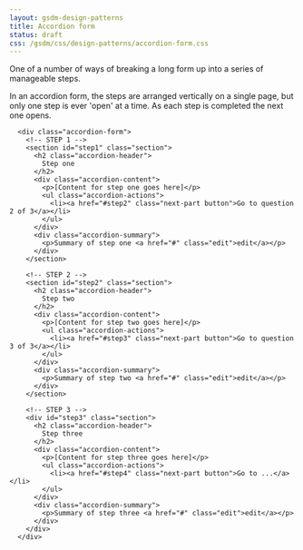```yaml
---
layout: gsdm-design-patterns
title: Accordion form
status: draft
css: /gsdm/css/design-patterns/accordion-form.css
---
```


One of a number of ways of breaking a long form up into a series of manageable steps.

In an accordion form, the steps are arranged vertically on a single page, but only one
step is ever 'open' at a time. As each step is completed the next one opens.


<div class="pattern-example">
  <div class="inner">

      <div class="accordion-form">
        <!-- STEP 1 -->
        <section id="step1" class="section">
          <h2 class="accordion-header"> 
            Step one
          </h2>
          <div class="accordion-content">
            <p>[Content for step one goes here]</p>
            <ul class="accordion-actions">
              <li><a href="#step2" class="next-part button">Go to question 2 of 3</a></li>
            </ul> 
          </div>
          <div class="accordion-summary">
            <p>Summary of step one <a href="#" class="edit">edit</a></p>
          </div>
        </section>

        <!-- STEP 2 -->
        <section id="step2" class="section">
          <h2 class="accordion-header"> 
            Step two
          </h2>
          <div class="accordion-content">
            <p>[Content for step two goes here]</p>
            <ul class="accordion-actions">
              <li><a href="#step3" class="next-part button">Go to question 3 of 3</a></li>
            </ul> 
          </div>
          <div class="accordion-summary">
            <p>Summary of step two <a href="#" class="edit">edit</a></p>
          </div>
        </section>

        <!-- STEP 3 -->
        <div id="step3" class="section">
          <h2 class="accordion-header"> 
            Step three
          </h2>
          <div class="accordion-content">
            <p>[Content for step three goes here]</p>
            <ul class="accordion-actions">
              <li><a href="#step4" class="next-part button">Go to ...</a></li>
            </ul> 
          </div>
          <div class="accordion-summary">
            <p>Summary of step three <a href="#" class="edit">edit</a></p>
          </div>
        </div>
      </div>

  </div>
</div>


<script type="text/javascript">
$(function() {

  // ACCORDION FORM

  // Initialise: open first part
  $(".accordion-form .section:first").addClass('current');

  // Move to next part
  $(".next-part").click(function() {
      $(this).closest(".section").removeClass('current').addClass('complete')
      .next(".section").addClass('current');

    });

});
</script>



